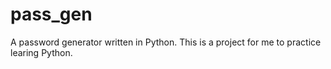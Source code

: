 # pass_gen
A password generator written in Python. This is a project for me to practice learing Python.
